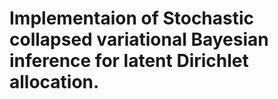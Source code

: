 # Implementaion of Stochastic collapsed variational Bayesian inference for latent Dirichlet allocation.
